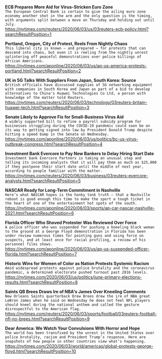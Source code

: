 **ECB Prepares More Aid for Virus-Stricken Euro Zone**\
`The European Central Bank is certain to give the ailing euro zone economy another shot in the arm and the only question is the timing, with arguments split between a move on Thursday and holding out until July. `\
https://nytimes.com/reuters/2020/06/03/us/03reuters-ecb-policy.html?searchResultPosition=1

**Portland, Oregon, City of Protest, Reels From Nightly Chaos**\
`This liberal city is known — and prepared — for protests that can descend into chaos, but even it is reeling from the nightly unrest splintering off peaceful demonstrations over police killings of African Americans.`\
https://nytimes.com/aponline/2020/06/03/us/ap-us-america-protests-portland.html?searchResultPosition=2

**UK in 5G Talks With Suppliers From Japan, South Korea: Source**\
`British officials have discussed supplies of 5G networking equipment with companies in South Korea and Japan as part of a bid to develop alternatives to China's Huawei Technologies Co Ltd, a person with knowledge of the matter told Reuters.	`\
https://nytimes.com/reuters/2020/06/03/technology/03reuters-britain-huawei-tech.html?searchResultPosition=3

**Senate Likely to Approve Fix for Small-Business Virus Aid**\
`A widely supported bill to refine a payroll subsidy program for businesses struggling during the COVID-19 pandemic could soon be on its way to getting signed into law by President Donald Trump despite hitting a speed bump in the Senate on Wednesday.`\
https://nytimes.com/aponline/2020/06/03/us/politics/bc-us-virus-outbreak-congress.html?searchResultPosition=4

**Investment Bank Evercore to Pay New Bankers to Delay Hiring Start Date**\
`Investment bank Evercore Partners is taking an unusual step and telling its incoming analysts that it will pay them as much as $25,000 if they postpone their start date until the middle of next year, according to people familiar with the matter.`\
https://nytimes.com/reuters/2020/06/03/business/03reuters-evercore-analysts.html?searchResultPosition=5

**NASCAR Ready for Long-Term Commitment in Nashville**\
`Here’s what NASCAR hopes is the honky tonk truth — that a Nashville reboot is good enough this time to make the sport a tough ticket in the heart of one of the entertainment hot spots of the south.`\
https://nytimes.com/aponline/2020/06/03/sports/ap-car-nascar-nashville-2021.html?searchResultPosition=6

**Florida Officer Who Shoved Protester Was Reviewed Over Force**\
`A police officer who was suspended for pushing a kneeling black woman to the ground at a George Floyd demonstration in Florida has been under review numerous times for pointing guns and using force on suspects, and at least once for racial profiling, a review of his personnel files shows.`\
https://nytimes.com/aponline/2020/06/03/us/ap-us-suspended-officer-florida.html?searchResultPosition=7

**Historic Wins for Women of Color as Nation Protests Systemic Racism**\
`Amid widespread protests against police brutality and the coronavirus pandemic, a determined electorate pushed turnout past 2016 levels.`\
https://nytimes.com/2020/06/03/us/politics/june-primary-elections-results.html?searchResultPosition=8

**Saints QB Brees Draws Ire of NBA's James Over Kneeling Comments**\
`New Orleans Saints quarterback Drew Brees drew the ire of NBA great LeBron James when he said on Wednesday he does not feel NFL players should kneel during the national anthem and called the gesture disrespectful to the American flag.`\
https://nytimes.com/reuters/2020/06/03/sports/football/03reuters-football-nfl-no-brees.html?searchResultPosition=9

**Dear America: We Watch Your Convulsions With Horror and Hope**\
`The world has been transfixed by the unrest in the United States over police brutality, racism and President Trump’s response. Here are snapshots of how people in other countries view what’s happening.`\
https://nytimes.com/2020/06/03/world/americas/global-protests-george-floyd.html?searchResultPosition=10


